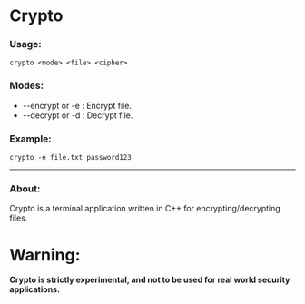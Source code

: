 # Crypto


### Usage:

    crypto <mode> <file> <cipher>

### Modes:

* --encrypt or -e : Encrypt file.
* --decrypt or -d : Decrypt file.

### Example:

    crypto -e file.txt password123

**********************************

### About:

Crypto is a terminal application written in C++ for encrypting/decrypting files.

# Warning:
**Crypto is strictly experimental, and not to be used for real world security applications.**
